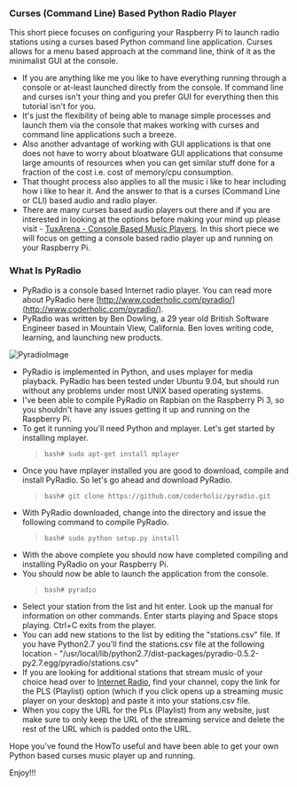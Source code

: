 
### Curses (Command Line) Based Python Radio Player

This short piece focuses on configuring your Raspberry Pi to launch radio stations using a curses based Python command line application. Curses allows for a menu based approach at the command line, think of it as the minimalist GUI at the console. 

* If you are anything like me you like to have everything running through a console or at-least launched directly from the console. If command line and curses isn't your thing and you prefer GUI for everything then this tutorial isn't for you. 
* It's just the flexibility of being able to manage simple processes and launch them via the console that makes working with curses and command line applications such a breeze.
* Also another advantage of working with GUI applications is that one does not have to worry about bloatware GUI applications that consume large amounts of resources when you can get similar stuff done for a fraction of the cost i.e. cost of memory/cpu consumption.
* That thought process also applies to all the music i like to hear including how i like to hear it. And the answer to that is a curses (Command Line or CLI) based audio and radio player. 
* There are many curses based audio players out there and if you are interested in looking at the options before making your mind up please visit - [TuxArena - Console Based Music Players](http://www.tuxarena.com/2011/12/10-console-music-players-for-linux/). In this short piece we will focus on getting a console based radio player up and running on your Raspberry Pi.

### What Is PyRadio

* PyRadio is a console based Internet radio player. You can read more about PyRadio here [http://www.coderholic.com/pyradio/](http://www.coderholic.com/pyradio/).
* PyRadio was written by Ben Dowling, a 29 year old British Software Engineer based in Mountain View, California. Ben loves writing code, learning, and launching new products.

![PyradioImage](https://raw.githubusercontent.com/tangowhisky37/RasPiSetupGuide/master/images/pyradio.jpg)

* PyRadio is implemented in Python, and uses mplayer for media playback. PyRadio has been tested under Ubuntu 9.04, but should run without any problems under most UNIX based operating systems. 
* I've been able to compile PyRadio on Rapbian on the Raspberry Pi 3, so you shouldn't have any issues getting it up and running on the Raspberry Pi. 
* To get it running you'll need Python and mplayer. Let's get started by installing mplayer.
  > `bash# sudo apt-get install mplayer`
* Once you have mplayer installed you are good to download, compile and install PyRadio. So let's go ahead and download PyRadio.
  > `bash# git clone https://github.com/coderholic/pyradio.git`
* With PyRadio downloaded, change into the directory and issue the following command to compile PyRadio.
  > `bash# sudo python setup.py install`
* With the above complete you should now have completed compiling and installing PyRadio on your Raspberry Pi. 
* You should now be able to launch the application from the console. 
  > `bash# pyradio`
* Select your station from the list and hit enter. Look up the manual for information on other commands. Enter starts playing and Space stops playing. Ctrl+C exits from the player.
* You can add new stations to the list by editing the "stations.csv" file. If you have Python2.7 you'll find the stations.csv file at the following location - "/usr/local/lib/python2.7/dist-packages/pyradio-0.5.2-py2.7.egg/pyradio/stations.csv"
* If you are looking for additional stations that stream music of your choice head over to [Internet Radio](https://www.internet-radio.com), find your channel, copy the link for the PLS (Playlist) option (which if you click opens up a streaming music player on your desktop) and paste it into your stations.csv file. 
* When you copy the URL for the PLs (Playlist) from any website, just make sure to only keep the URL of the streaming service and delete the rest of the URL which is padded onto the URL.

Hope you've found the HowTo useful and have been able to get your own Python based curses music player up and running.

Enjoy!!!
